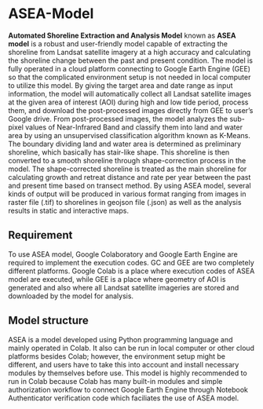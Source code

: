 # ASEA-Model

**Automated Shoreline Extraction and Analysis Model** known as **ASEA model** is a robust and
user-friendly model capable of extracting the shoreline from Landsat satellite imagery at a
high accuracy and calculating the shoreline change between the past and present condition.
The model is fully operated in a cloud platform connecting to Google Earth Engine
(GEE) so that the complicated environment setup is not needed in local computer to utilize
this model. By giving the target area and date range as input information, the model will
automatically collect all Landsat satellite images at the given area of interest (AOI) during
high and low tide period, process them, and download the post-processed images directly
from GEE to user’s Google drive. From post-processed images, the model analyzes the
sub-pixel values of Near-Infrared Band and classify them into land and water area by using
an unsupervised classification algorithm known as K-Means. The boundary dividing land
and water area is determined as preliminary shoreline, which basically has stair-like shape.
This shoreline is then converted to a smooth shoreline through shape-correction process in
the model. The shape-corrected shoreline is treated as the main shoreline for calculating
growth and retreat distance and rate per year between the past and present time based on transect
method. By using ASEA model, several kinds of output will be produced in various format ranging from images
in raster file (.tif) to shorelines in geojson file (.json) as well as the analysis results in static
and interactive maps.


## Requirement
To use ASEA model, Google Colaboratory and Google Earth Engine are required to implement
the execution codes. GC and GEE are two completely different platforms. Google
Colab is a place where execution codes of ASEA model are executed, while GEE is a place
where geometry of AOI is generated and also where all Landsat satellite imageries are stored
and downloaded by the model for analysis.

## Model structure
ASEA is a model developed using Python programming language and mainly operated in
Colab. It also can be run in local computer or other cloud platforms besides Colab; however,
the environment setup might be different, and users have to take this into account and install
necessary modules by themselves before use. This model is highly recommended to run in
Colab because Colab has many built-in modules and simple authorization workflow to connect
Google Earth Engine through Notebook Authenticator verification code which faciliates
the use of ASEA model.

